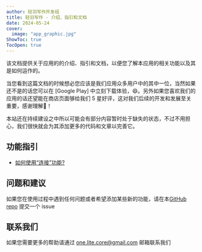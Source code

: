 ```yaml
---
author: 轻羽写作开发组
title: 轻羽写作 - 介绍、指引和文档
date: 2024-05-24
cover:
  image: "app_graphic.jpg"
ShowToc: true
TocOpen: true
---
```


该文档提供关于应用的的介绍、指引和文档，以便您了解本应用的相关功能以及其是如何运作的。

当您看到这篇文档的时候想必您应该是我们应用众多用户中的其中一位，当然如果还不是的话您可以在 [Google Play] 中立刻下载体验，😄。另外如果您喜欢我们的应用的话还望能在商店页面够给我们 5 星好评，这对我们后续的开发和发展至关重要，感谢理解🤣！

<!--more-->

本站还在持续建设之中所以可能会有部分内容暂时处于缺失的状态，不过不用担心，我们很快就会为其添加更多的代码和文章以完善它。

## 功能指引

- [如何使用“连接”功能?](help/how-to-use-the-remote-link-feature)

## 问题和建议

如果您在使用过程中遇到任何问题或者希望添加某些新的功能，请在本[GitHub repo](https://github.com/OneLiteCore/LiteWriter/issues) 提交一个 issue

## 联系我们

如果您需要更多的帮助请通过 one.lite.core@gmail.com 邮箱联系我们